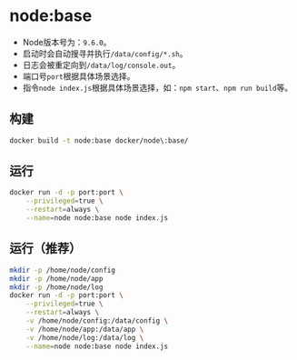 # node:base

- Node版本号为：`9.6.0`。
- 启动时会自动搜寻并执行`/data/config/*.sh`。
- 日志会被重定向到`/data/log/console.out`。
- 端口号`port`根据具体场景选择。
- 指令`node index.js`根据具体场景选择，如：`npm start`、`npm run build`等。

## 构建
```bash
docker build -t node:base docker/node\:base/
```

## 运行
```bash
docker run -d -p port:port \
    --privileged=true \
    --restart=always \
    --name=node node:base node index.js
```

## 运行（推荐）
```bash
mkdir -p /home/node/config
mkdir -p /home/node/app
mkdir -p /home/node/log
docker run -d -p port:port \
    --privileged=true \
    --restart=always \
    -v /home/node/config:/data/config \
    -v /home/node/app:/data/app \
    -v /home/node/log:/data/log \
    --name=node node:base node index.js
```

